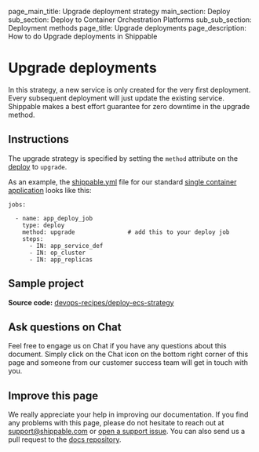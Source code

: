 page_main_title: Upgrade deployment strategy
main_section: Deploy
sub_section: Deploy to Container Orchestration Platforms
sub_sub_section: Deployment methods
page_title: Upgrade deployments
page_description: How to do Upgrade deployments in Shippable

# Upgrade deployments

In this strategy, a new service is only created for the very first deployment. Every subsequent deployment will just update the existing service. Shippable makes a best effort guarantee for zero downtime in the upgrade method.

## Instructions

The upgrade strategy is specified by setting the `method` attribute on the [deploy](/platform/workflow/job/deploy) to `upgrade`.

As an example, the [shippable.yml](/platform/tutorial/workflow/shippable-yml/) file for our standard [single container application](/deploy/continuous-delivery-single-container-docker-application/) looks like this:

```
jobs:

  - name: app_deploy_job
    type: deploy
    method: upgrade               # add this to your deploy job
    steps:
      - IN: app_service_def
      - IN: op_cluster
      - IN: app_replicas
```

## Sample project
**Source code:**  [devops-recipes/deploy-ecs-strategy](https://github.com/devops-recipes/deploy-ecs-strategy)

## Ask questions on Chat

Feel free to engage us on Chat if you have any questions about this document. Simply click on the Chat icon on the bottom right corner of this page and someone from our customer success team will get in touch with you.

## Improve this page

We really appreciate your help in improving our documentation. If you find any problems with this page, please do not hesitate to reach out at [support@shippable.com](mailto:support@shippable.com) or [open a support issue](https://www.github.com/Shippable/support/issues). You can also send us a pull request to the [docs repository](https://www.github.com/Shippable/docs).
